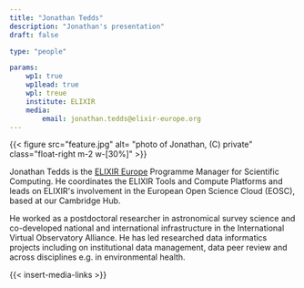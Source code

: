 ```yaml
---
title: "Jonathan Tedds"
description: "Jonathan's presentation"
draft: false

type: "people"

params:
    wp1: true
    wp1lead: true
    wpl: treue
    institute: ELIXIR
    media:
        email: jonathan.tedds@elixir-europe.org
---
```


{{< figure src="feature.jpg" alt= "photo of Jonathan, (C) private" class="float-right m-2 w-[30%]" >}} 

Jonathan Tedds is the [ELIXIR Europe](https://elixir-europe.org) Programme Manager for Scientific Computing. He coordinates the ELIXIR Tools and Compute Platforms and leads on ELIXIR's involvement in the European Open Science Cloud (EOSC), based at our Cambridge Hub.

He worked as a postdoctoral researcher in astronomical survey science and co-developed national and international infrastructure in the International Virtual Observatory Alliance. He has led researched data informatics projects including on institutional data management, data peer review and across disciplines e.g. in environmental health. 

{{< insert-media-links >}}